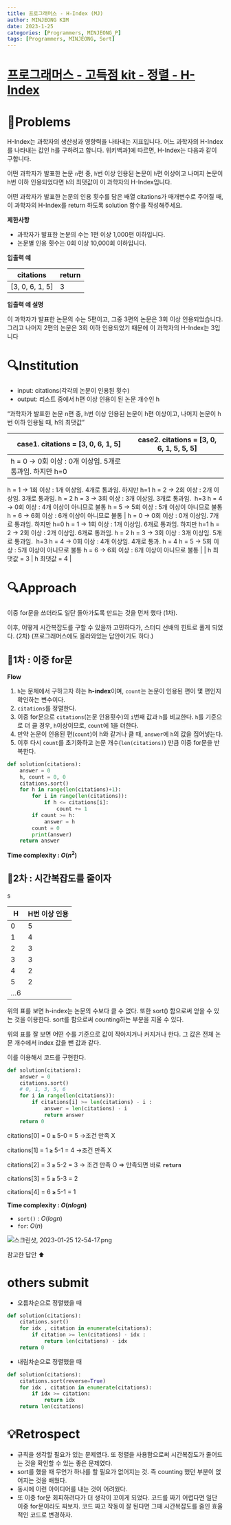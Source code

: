 ```yaml
---
title: 프로그래머스 - H-Index (MJ)
author: MINJEONG KIM
date: 2023-1-25
categories: [Programmers, MINJEONG_P]
tags: [Programmers, MINJEONG, Sort]
---
```



# [프로그래머스 - 고득점 kit - 정렬 - H-Index](https://school.programmers.co.kr/learn/courses/30/lessons/42747)

# 📖Problems

H-Index는 과학자의 생산성과 영향력을 나타내는 지표입니다. 어느 과학자의 H-Index를 나타내는 값인 h를 구하려고 합니다. 위키백과[1](https://school.programmers.co.kr/learn/courses/30/lessons/42747#fn1)에 따르면, H-Index는 다음과 같이 구합니다.

어떤 과학자가 발표한 논문 `n`편 중, `h`번 이상 인용된 논문이 `h`편 이상이고 나머지 논문이 h번 이하 인용되었다면 `h`의 최댓값이 이 과학자의 H-Index입니다.

어떤 과학자가 발표한 논문의 인용 횟수를 담은 배열 citations가 매개변수로 주어질 때, 이 과학자의 H-Index를 return 하도록 solution 함수를 작성해주세요.

**제한사항**

- 과학자가 발표한 논문의 수는 1편 이상 1,000편 이하입니다.
- 논문별 인용 횟수는 0회 이상 10,000회 이하입니다.

**입출력 예**

| citations | return |
| --- | --- |
| [3, 0, 6, 1, 5] | 3 |

**입출력 예 설명**

이 과학자가 발표한 논문의 수는 5편이고, 그중 3편의 논문은 3회 이상 인용되었습니다. 그리고 나머지 2편의 논문은 3회 이하 인용되었기 때문에 이 과학자의 H-Index는 3입니다

# 🔍Institution

- input: citations(각각의 논문이 인용된 횟수)
- output: 리스트 중에서 h편 이상 인용이 된 논문 개수인 h

“과학자가 발표한 논문 n편 중, h번 이상 인용된 논문이 h편 이상이고, 나머지 논문이 h번 이하 인용될 때, h의 최댓값”

| case1. citations = [3, 0, 6, 1, 5] | case2. citations = [3, 0, 6, 1, 5, 5, 5] |
| --- | --- |
| h = 0 → 0회 이상 : 0개 이상임. 5개로 통과임. 하지만 h=0
h = 1 → 1회 이상 : 1개 이상임. 4개로 통과임. 하지만 h=1
h = 2 → 2회 이상 : 2개 이상임. 3개로 통과임. h = 2
h = 3 → 3회 이상 : 3개 이상임. 3개로 통과임.  h=3
h = 4 → 0회 이상 : 4개 이상이 아니므로 불통
h = 5 → 5회 이상 : 5개 이상이 아니므로 불통
h = 6 → 6회 이상 : 6개 이상이 아니므로 불통 | h = 0 → 0회 이상 : 0개 이상임. 7개로 통과임. 하지만 h=0
h = 1 → 1회 이상 : 1개 이상임. 6개로 통과임. 하지만 h=1
h = 2 → 2회 이상 : 2개 이상임. 6개로 통과임. h = 2
h = 3 → 3회 이상 : 3개 이상임. 5개로 통과임.  h=3
h = 4 → 0회 이상 : 4개 이상임. 4개로 통과. h = 4
h = 5 → 5회 이상 : 5개 이상이 아니므로 불통
h = 6 → 6회 이상 : 6개 이상이 아니므로 불통 |
| h 최댓값 = 3 | h 최댓값 = 4 |

# 🔍Approach

이중 for문을 쓰더라도 일단 돌아가도록 만드는 것을 먼저 했다 (1차).

이후, 어떻게 시간복잡도를 구할 수 있을까 고민하다가, 스터디 선배의 힌트로 풀게 되었다. (2차) (프로그래머스에도 올라와있는 답안이기도 하다.)

## 🚩1차 : 이중 for문

**Flow**

1. `h`는 문제에서 구하고자 하는 **h-index**이며, `count`는 논문이 인용된 편이 몇 편인지 확인하는 변수이다. 
2. `citations`를 정렬한다. 
3. 이중 for문으로 `citations`(논문 인용횟수)의 `i`번째 값과 `h`를 비교한다. `h`를 기준으로 더 클 경우, `h`이상이므로, `count`에 1을 더한다.
4. 만약 논문이 인용된 편(`count`)이 h와 같거나 클 때, `answer`에 `h`의 값을 집어넣는다.
5. 이후 다시 `count`를 초기화하고 논문 개수(`len(citations)`) 만큼 이중 for문을 반복한다.

```python
def solution(citations):
    answer = 0
    h, count = 0, 0
    citations.sort()
    for h in range(len(citations)+1):
        for i in range(len(citations)):
            if h <= citations[i]:
                count += 1
        if count >= h:
            answer = h
        count = 0
        print(answer)
    return answer
```

**Time complexity : $O(n^2)$**

## 🚩2차 : 시간복잡도를 줄이자

s

| H | H번 이상 인용 |
| --- | --- |
| 0 | 5 |
| 1 | 4 |
| 2 | 3 |
| 3 | 3 |
| 4 | 2 |
| 5 | 2 |
| …6 |  |

위의 표를 보면 h-index는 논문의 수보다 클 수 없다. 또한 sort() 함으로써 얻을 수 있는 것을 이용한다. sort를 함으로써 counting하는 부분을 지울 수 있다. 

위의 표를 잘 보면 어떤 수를 기준으로 값이 작아지거나 커지거나 한다. 그 값은 전체 논문 개수에서 index 값을 뺀 값과 같다. 

이를 이용해서 코드를 구현한다. 

```python
def solution(citations):
    answer = 0
    citations.sort()
    # 0, 1, 3, 5, 6
    for i in range(len(citations)):
        if citations[i] >= len(citations) - i :
            answer = len(citations) - i
            return answer
    return 0
```

citations[0] = 0 **`≥`** 5-0 = 5 →조건 만족 X 

citations[1] = 1 **`≥`** 5-1 = 4 →조건 만족 X

citations[2] = 3 **`≥`** 5-2 = 3 → 조건 만족 O ⇒ 만족되면 바로 **`return`**

citations[3] = 5 **`≥`** 5-3 = 2

citations[4] = 6 **`≥`** 5-1 = 1

**Time complexity : $O(nlogn)$**

- `sort()` : $O(logn)$
- `for`: $O(n)$

![스크린샷, 2023-01-25 12-54-17.png](%E1%84%8C%E1%85%A5%E1%86%BC%E1%84%85%E1%85%A7%E1%86%AF%20-%20H-Index%2052fa0ee061ca45a5a97e8b573ba1a9e6/%25EC%258A%25A4%25ED%2581%25AC%25EB%25A6%25B0%25EC%2583%25B7_2023-01-25_12-54-17.png)

참고한 답안 ⬆️

# others submit

- 오름차순으로 정렬했을 때

```python
def solution(citations):
    citations.sort()
    for idx , citation in enumerate(citations):
        if citation >= len(citations) - idx :
            return len(citations) - idx
    return 0
```

- 내림차순으로 정렬했을 때

```python
def solution(citations):
    citations.sort(reverse=True)
    for idx , citation in enumerate(citations):
        if idx >= citation:
            return idx
    return len(citations)
```

# 💡Retrospect

- 규칙을 생각할 필요가 있는 문제였다. 또 정렬을 사용함으로써 시간복잡도가 줄어드는 것을 확인할 수 있는 좋은 문제였다.
- sort를 했을 때 무언가 하나를 할 필요가 없어지는 것. 즉 counting 했던 부분이 없어지는 것을 배웠다.
- 동시에 이런 아이디어를 내는 것이 어려웠다.
- 또 이중 for문 회피하려다가 더 생각이 꼬이게 되었다.  코드를 짜기 어렵다면 일단 이중 for문이라도 짜보자. 코드 짜고 작동이 잘 된다면 그때 시간복잡도를 줄인 효율적인 코드로 변경하자.
